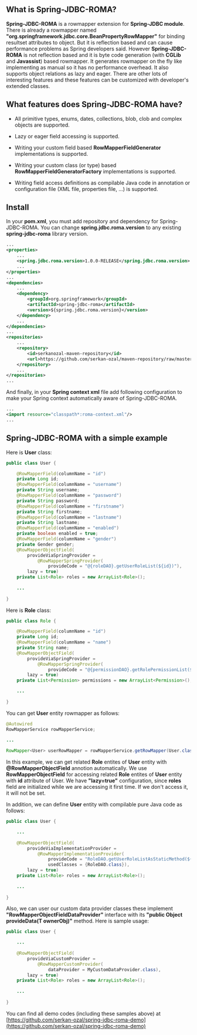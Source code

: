 ## **What is Spring-JDBC-ROMA?**

**Spring-JDBC-ROMA** is a rowmapper extension for **Spring-JDBC module**. There is already a rowmapper named **"org.springframework.jdbc.core.BeanPropertyRowMapper"** for binding resultset attributes to object. But it is reflection based and can cause performance problems as Spring developers said. However **Spring-JDBC-ROMA** is not reflection based and it is byte code generation (with **CGLib** and **Javassist**) based rowmapper. It generates rowmapper on the fly like implementing as manual so it has no performance overhead. It also supports object relations as lazy and eager. There are other lots of interesting features and these features can be customized with developer's extended classes. 

## **What features does Spring-JDBC-ROMA have?**

* All primitive types, enums, dates, collections, blob, clob and complex objects are supported.  

* Lazy or eager field accessing is supported.   

* Writing your custom field based **RowMapperFieldGenerator** implementations is supported.   

* Writing your custom class (or type) based **RowMapperFieldGeneratorFactory** implementations is supported. 
  
* Writing field access definitions as compilable Java code in annotation or configuration file (XML file, properties file, ...) is supported.    


## **Install**

In your **pom.xml**, you must add repository and dependency for Spring-JDBC-ROMA. 
You can change **spring.jdbc.roma.version** to any existing **spring-jdbc-roma** library version.

~~~~~ xml
...
<properties>
    ...
    <spring.jdbc.roma.version>1.0.0-RELEASE</spring.jdbc.roma.version>
    ...
</properties>
...
<dependencies>
    ...
	<dependency>
		<groupId>org.springframework</groupId>
		<artifactId>spring-jdbc-roma</artifactId>
		<version>${spring.jdbc.roma.version}</version>
	</dependency>
	...
</dependencies>
...
<repositories>
	...
	<repository>
		<id>serkanozal-maven-repository</id>
		<url>https://github.com/serkan-ozal/maven-repository/raw/master/</url>
	</repository>
	...
</repositories>
...
~~~~~

And finally, in your **Spring context xml** file add following configuration to make your Spring context automatically aware of Spring-JDBC-ROMA.

~~~~~ xml
...
<import resource="classpath*:roma-context.xml"/>
...
~~~~~

## **Spring-JDBC-ROMA with a simple example**
  
Here is **User** class:  

~~~~~ java
public class User {

    @RowMapperField(columnName = "id")
    private Long id;
    @RowMapperField(columnName = "username")
    private String username;
    @RowMapperField(columnName = "password")
    private String password;
    @RowMapperField(columnName = "firstname")
    private String firstname;
    @RowMapperField(columnName = "lastname")
    private String lastname;
    @RowMapperField(columnName = "enabled")
    private boolean enabled = true;
    @RowMapperField(columnName = "gender")
    private Gender gender;
    @RowMapperObjectField(
        provideViaSpringProvider = 
            @RowMapperSpringProvider(
                provideCode = "@{roleDAO}.getUserRoleList(${id})"),
        lazy = true)
    private List<Role> roles = new ArrayList<Role>();
    
    ...
    
} 
~~~~~

Here is **Role** class:    

~~~~~ java
public class Role {

    @RowMapperField(columnName = "id")
    private Long id;
    @RowMapperField(columnName = "name")
    private String name;
    @RowMapperObjectField(
        provideViaSpringProvider = 
            @RowMapperSpringProvider(
                provideCode = "@{permissionDAO}.getRolePermissionList(${id})"),
        lazy = true)
    private List<Permission> permissions = new ArrayList<Permission>();

    ...
    
}
~~~~~
	
You can get **User** entity rowmapper as follows:

~~~~~ java
@Autowired
RowMapperService rowMapperService;
    
...

RowMapper<User> userRowMapper = rowMapperService.getRowMapper(User.class);
~~~~~

In this example, we can get related **Role** entites of **User** entity with **@RowMapperObjectField** annotion automatically. We use **RowMapperObjectField** for accessing related **Role** entites of **User** entity with **id** attribute of User. We have **"lazy=true"** configuration, since **roles** field are initialized while we are accessing it first time. If we don't access it, it will not be set. 

In addition, we can define **User** entity with compilable pure Java code as follows:

 
~~~~~ java 
public class User {

    ...
    
    @RowMapperObjectField(
        provideViaImplementationProvider = 
            @RowMapperImplementationProvider(
                provideCode = "RoleDAO.getUserRoleListAsStaticMethod(${id})", 
                usedClasses = {RoleDAO.class}), 
        lazy = true)
    private List<Role> roles = new ArrayList<Role>();
    
    ...
    
} 
~~~~~


Also, we can user our custom data provider classes these implement **"RowMapperObjectFieldDataProvider"** interface with its **"public Object provideData(T ownerObj)"** method. Here is sample usage:

 
~~~~~ java   
public class User {

    ...
    
    @RowMapperObjectField(
        provideViaCustomProvider = 
            @RowMapperCustomProvider(
                dataProvider = MyCustomDataProvider.class), 
        lazy = true)
    private List<Role> roles = new ArrayList<Role>();
    
    ...
    
} 
~~~~~

You can find all demo codes (including these samples above) at [https://github.com/serkan-ozal/spring-jdbc-roma-demo](https://github.com/serkan-ozal/spring-jdbc-roma-demo)
 
